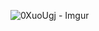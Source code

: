 

<!--
### Hi there 👋
**andronik-GitHub/andronik-GitHub** is a ✨ _special_ ✨ repository because its `README.md` (this file) appears on your GitHub profile.

Here are some ideas to get you started:

- 🔭 I’m currently working on ...
- 🌱 I’m currently learning ...
- 👯 I’m looking to collaborate on ...
- 🤔 I’m looking for help with ...
- 💬 Ask me about ...
- 📫 How to reach me: ...
- 😄 Pronouns: ...
- ⚡ Fun fact: ...
-->
![0XuoUgj - Imgur](https://user-images.githubusercontent.com/90332364/224560510-0c881d32-6f9d-42a9-a0ce-768dc98f4993.jpg)
